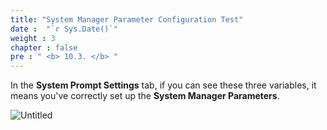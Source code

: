 ```yaml
---
title: "System Manager Parameter Configuration Test"
date :  "`r Sys.Date()`" 
weight : 3
chapter : false
pre : " <b> 10.3. </b> "
---
```


In the **System Prompt Settings** tab, if you can see these three variables, it means you've correctly set up the **System Manager Parameters**.

![Untitled](/images/Local%20test%20ce0d4bd8857e41d8b260be36d2383dc9/image%2018.png)
